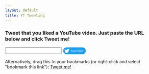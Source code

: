 ```yaml
---
layout: default
title: YT Tweeting
---
```

<script src="https://ajax.googleapis.com/ajax/libs/jquery/3.3.1/jquery.min.js"></script>
<script src="dentist.min.js"></script>
<script src="generate-tweet.js"></script>

### Tweet that you liked a YouTube video. Just paste the URL below and click Tweet me!

<div markdown="0">
<input id="yt-url-textbox" />
<a href="javascript:open_tweet_dialog(document.getElementById('yt-url-textbox').value,'AIzaSyCWi1MRJNSoxmu4XsUFwJDBj01ND_vP76U')" markdown="0"><img src="tweetme-button.png" style="width:75px;height:25px;vertical-align:middle;" /></a>
</div>

Alternatively, drag this to your bookmarks (or right-click and select "bookmark this link"): <a href="javascript:(function(){window.open('https://nathaniel.fitzenrider.com/like-tweet-generator/?vidurl='+encodeURIComponent(document.URL))})();">Tweet me!</a>

<script>
var currentURL = document.URL;
var params = currentURL.extract();
if (typeof decodeURIComponent(params.vidurl) === 'string' || decodeURIComponent(params.vidurl) instanceof String) {
    open_tweet_dialog(decodeURIComponent(params.vidurl), 'AIzaSyCWi1MRJNSoxmu4XsUFwJDBj01ND_vP76U', false);
}
</script>
